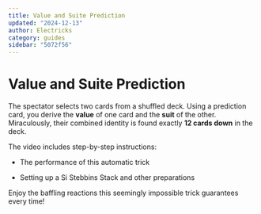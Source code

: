 ```yaml
---
title: Value and Suite Prediction
updated: "2024-12-13"
author: Electricks
category: guides
sidebar: "5072f56"
---
```


# Value and Suite Prediction

The spectator selects two cards from a shuffled deck. Using a prediction card, you derive the **value** of one card and the **suit** of the other. Miraculously, their combined identity is found exactly **12 cards down** in the deck.

The video includes step-by-step instructions:

- The performance of this automatic trick

- Setting up a Si Stebbins Stack and other preparations

 
 
 
 
 Enjoy the baffling reactions this seemingly impossible trick guarantees every time!